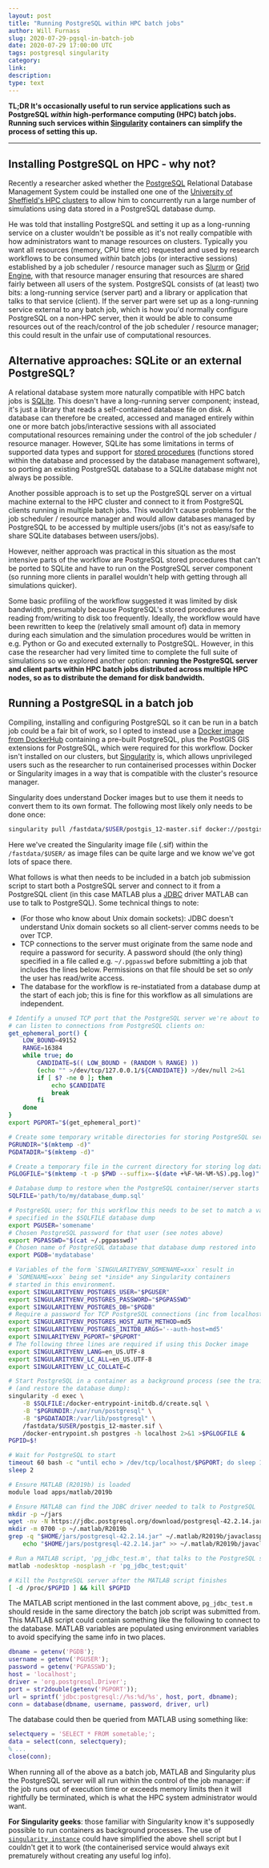 ```yaml
---
layout: post
title: "Running PostgreSQL within HPC batch jobs"
author: Will Furnass
slug: 2020-07-29-pgsql-in-batch-job
date: 2020-07-29 17:00:00 UTC
tags: postgresql singularity
category:
link:
description:
type: text
---
```


**TL;DR It's occasionally useful to run service applications such as PostgreSQL *within* high-performance computing (HPC) batch jobs.
Running such services within [Singularity][singularity] containers can simplify the process of setting this up.**

---

## Installing PostgreSQL on HPC - why not?

Recently a researcher asked whether the [PostgreSQL][postgresql] Relational Database Management System
could be installed one one of the [University of Sheffield's HPC clusters][uos-hpc]
to allow him to concurrently run a large number of simulations using data stored in a PostgreSQL database dump.

He was told that installing PostgreSQL and setting it up as a long-running service on a cluster wouldn't be possible as
it's not really compatible with how administrators want to manage resources on clusters.
Typically you want all resources (memory, CPU time etc) requested and used by research workflows
to be consumed *within* batch jobs (or interactive sessions) established by a job scheduler / resource manager such as [Slurm][slurm] or [Grid Engine][gridengine],
with that resource manager ensuring that resources are shared fairly between all users of the system.
PostgreSQL consists of (at least) two bits: a long-running service (server part) and a library or application that talks to that service (client).
If the server part were set up as a long-running service external to any batch job,
which is how you'd normally configure PostgreSQL on a non-HPC server,
then it would be able to consume resources out of the reach/control of the job scheduler / resource manager;
this could result in the unfair use of computational resources.

## Alternative approaches: SQLite or an external PostgreSQL?

A relational database system more naturally compatible with HPC batch jobs is [SQLite][sqlite].
This doesn't have a long-running server component;
instead, it's just a library that reads a self-contained database file on disk.
A database can therefore be created, accessed and managed entirely within one or more batch jobs/interactive sessions
with all associated computational resources remaining under the control of the job scheduler / resource manager.
However, SQLite has some limitations in terms of
supported data types and
support for [stored procedures][pg-stored-proc]
(functions stored within the database and processed by the database management software),
so porting an existing PostgreSQL database to a SQLite database might not always be possible.

Another possible approach is to set up the PostgreSQL server on a virtual machine external to the HPC cluster
and connect to it from PostgreSQL clients running in multiple batch jobs.
This wouldn't cause problems for the job scheduler / resource manager and
would allow databases managed by PostgreSQL to be accessed by multiple users/jobs
(it's not as easy/safe to share SQLite databases between users/jobs).

However, neither approach was practical in this situation as
the most intensive parts of the workflow are PostgreSQL stored procedures that can't be ported to SQLite and
have to run on the PostgreSQL server component
(so running more clients in parallel wouldn't help with getting through all simulations quicker).

Some basic profiling of the workflow suggested it was limited by disk bandwidth,
presumably because PostgreSQL's stored procedures are reading from/writing to disk too frequently.
Ideally, the workflow would have been rewritten to keep the (relatively small amount of) data in memory during each simulation and
the simulation procedures would be written in e.g. Python or Go and executed externally to PostgreSQL.
However, in this case the researcher had very limited time to complete the full suite of simulations
so we explored another option: **running the PostgreSQL server and client parts within HPC batch jobs distributed across multiple HPC nodes,
so as to distribute the demand for disk bandwidth.**

## Running a PostgreSQL in a batch job

Compiling, installing and configuring PostgreSQL so it can be run in a batch job could be a fair bit of work,
so I opted to instead use a [Docker image from DockerHub](https://registry.hub.docker.com/r/postgis/postgis/)
containing a pre-built PostgreSQL, plus the PostGIS GIS extensions for PostgreSQL, which were required for this workflow.
Docker isn't installed on our clusters, but [Singularity][singularity] is,
which allows unprivileged users such as the researcher to run containerised processes within Docker or Singularity images
in a way that is compatible with the cluster's resource manager.

Singularity does understand Docker images but to use them it needs to convert them to its own format.  The following most likely only needs to be done once:

```sh
singularity pull /fastdata/$USER/postgis_12-master.sif docker://postgis/postgis:12-master
```

Here we've created the Singularity image file (.sif) within the `/fastdata/$USER/` as image files can be quite large and we know we've got lots of space there.

What follows is what then needs to be included in a batch job submission script 
to start both a PostgreSQL server and connect to it from a PostgreSQL client 
(in this case MATLAB plus a [JDBC][ml-jdbc] driver MATLAB can use to talk to PostgreSQL).
Some technical things to note:

 - (For those who know about Unix domain sockets):
   JDBC doesn't understand Unix domain sockets
   so all client-server comms needs to be over TCP.
 - TCP connections to the server must originate from the same node
   and require a password for security.
   A password should (the only thing) specified in a file called e.g. `~/.pgpasswd`
   before submitting a job that includes the lines below.
   Permissions on that file should be set so *only* the user has read/write access.
- The database for the workflow is re-instatiated from a database dump at the start of each job; 
  this is fine for this workflow as all simulations are independent.

```bash
# Identify a unused TCP port that the PostgreSQL server we're about to set up
# can listen to connections from PostgreSQL clients on:
get_ephemeral_port() {
    LOW_BOUND=49152
    RANGE=16384
    while true; do
        CANDIDATE=$(( LOW_BOUND + (RANDOM % RANGE) ))
        (echo "" >/dev/tcp/127.0.0.1/${CANDIDATE}) >/dev/null 2>&1
        if [ $? -ne 0 ]; then
            echo $CANDIDATE
            break
        fi
    done
}
export PGPORT="$(get_ephemeral_port)"

# Create some temporary writable directories for storing PostgreSQL server data
PGRUNDIR="$(mktemp -d)"
PGDATADIR="$(mktemp -d)"

# Create a temporary file in the current directory for storing log data.
PGLOGFILE="$(mktemp -t -p $PWD --suffix=-$(date +%F-%H-%M-%S).pg.log)"

# Database dump to restore when the PostgreSQL container/server starts
SQLFILE='path/to/my/database_dump.sql'

# PostgreSQL user; for this workflow this needs to be set to match a value
# specified in the $SQLFILE database dump
export PGUSER='somename'
# Chosen PostgreSQL password for that user (see notes above)
export PGPASSWD="$(cat ~/.pgpasswd)"
# Chosen name of PostgreSQL database that database dump restored into
export PGDB='mydatabase'

# Variables of the form `SINGULARITYENV_SOMENAME=xxx` result in
# `SOMENAME=xxx` being set *inside* any Singularity containers
# started in this environment.
export SINGULARITYENV_POSTGRES_USER="$PGUSER"
export SINGULARITYENV_POSTGRES_PASSWORD="$PGPASSWD"
export SINGULARITYENV_POSTGRES_DB="$PGDB"
# Require a password for TCP PostgreSQL connections (inc from localhost)
export SINGULARITYENV_POSTGRES_HOST_AUTH_METHOD=md5
export SINGULARITYENV_POSTGRES_INITDB_ARGS='--auth-host=md5'
export SINULARITYENV_PGPORT="$PGPORT"
# The following three lines are required if using this Docker image
export SINGULARITYENV_LANG=en_US.UTF-8
export SINGULARITYENV_LC_ALL=en_US.UTF-8
export SINGULARITYENV_LC_COLLATE=C

# Start PostgreSQL in a container as a background process (see the trailing '&')
# (and restore the database dump):
singularity -d exec \
    -B $SQLFILE:/docker-entrypoint-initdb.d/create.sql \
    -B "$PGRUNDIR:/var/run/postgresql" \
    -B "$PGDATADIR:/var/lib/postgresql" \
    /fastdata/$USER/postgis_12-master.sif \
    /docker-entrypoint.sh postgres -h localhost 2>&1 >$PGLOGFILE &
PGPID=$!

# Wait for PostgreSQL to start
timeout 60 bash -c "until echo > /dev/tcp/localhost/$PGPORT; do sleep 1; done" 2>/dev/null
sleep 2

# Ensure MATLAB (R2019b) is loaded
module load apps/matlab/2019b

# Ensure MATLAB can find the JDBC driver needed to talk to PostgreSQL
mkdir -p ~/jars
wget -nv -N https://jdbc.postgresql.org/download/postgresql-42.2.14.jar -P ~/jars/
mkdir -m 0700 -p ~/.matlab/R2019b
grep -q "$HOME/jars/postgresql-42.2.14.jar" ~/.matlab/R2019b/javaclasspath.txt || \
    echo "$HOME/jars/postgresql-42.2.14.jar" >> ~/.matlab/R2019b/javaclasspath.txt

# Run a MATLAB script, 'pg_jdbc_test.m', that talks to the PostgreSQL server:
matlab -nodesktop -nosplash -r 'pg_jdbc_test;quit'

# Kill the PostgreSQL server after the MATLAB script finishes
[ -d /proc/$PGPID ] && kill $PGPID
```

The MATLAB script mentioned in the last comment above, `pg_jdbc_test.m`
should reside in the same directory the batch job script was submitted from.
This MATLAB script could contain something like the following to connect to the database.
MATLAB variables are populated using environment variables to avoid specifying the same info in two places.

```matlab
dbname = getenv('PGDB');
username = getenv('PGUSER');
password = getenv('PGPASSWD');
host = 'localhost';
driver = 'org.postgresql.Driver';
port = str2double(getenv('PGPORT'));
url = sprintf('jdbc:postgresql://%s:%d/%s', host, port, dbname);
conn = database(dbname, username, password, driver, url)
```

The database could then be queried from MATLAB using something like:

```matlab
selectquery = 'SELECT * FROM sometable;';
data = select(conn, selectquery);
% ...
close(conn);
```

When running all of the above as a batch job, MATLAB and Singularity plus the PostgreSQL server will all run within the control of the job manager:
if the job runs out of execution time or exceeds memory limits then it will rightfully be terminated, which is what the HPC system administrator would want.

**For Singularity geeks**: those familiar with Singularity know it's supposedly possible to run containers as background processes.
The use of [`singularity instance`](https://sylabs.io/guides/3.0/user-guide/running_services.html)
could have simplified the above shell script but
I couldn't get it to work
(the containerised service would always exit prematurely without creating any useful log info).

[gridengine]: https://arc.liv.ac.uk/trac/SGE
[postgresql]: https://www.postgresql.org/
[singularity]: https://sylabs.io/singularity/
[slurm]: https://slurm.schedmd.com/
[uos-hpc]: https://docs.hpc.shef.ac.uk/en/latest/
[sqlite]: https://www.sqlite.org/index.html
[ml-jdbc]: https://uk.mathworks.com/products/database/driver-installation.html
[pg-stored-proc]: https://www.postgresql.org/docs/12/xplang.html
